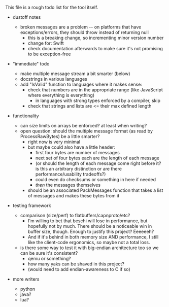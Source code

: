 This file is a rough todo list for the tool itself.

* dustoff notes
  + broken messages are a problem -- on platforms that have exceptions/errors, they should throw instead of returning null
    - this is a breaking change, so incrementing minor version number
    - change for: Swift
    - check documentation afterwards to make sure it's not promising to be exception-free 

* "immediate" todo
    - make multiple message stream a bit smarter (below)
    - docstrings in various languages
    - add "IsValid" function to languages where it makes sense:
        - check that numbers are in the appropriate range (like JavaScript where everything is everything)
            - in languages with strong types enforced by a compiler, skip
        - check that strings and lists are <= their max defined length

* functionality
    - can size limits on arrays be enforced? at least when writing?
    - open question: should the multiple message format (as read by ProcessRawBytes) be a little smarter?
        - right now is very minimal
        - but maybe could also have a little header: 
            - first four bytes are number of messages
            - next set of four bytes each are the length of each message
            - (or should the length of each message come right before it? is this an arbitrary distinction or are there performance/usability tradeoffs?)
            - could even do checksums or something in here if needed
            - *then* the messages themselves
        - should be an associated PackMessages function that takes a list of messages and makes these bytes from it

* testing framework
    - comparison (size/perf) to flatbuffers/capnproto/etc?
        - I'm willing to bet that beschi will lose in performance, but hopefully not by much. There should be a noticeable win in buffer size, though. Enough to justify this project? Eeeeeeh? 
        - And if it's behind in both memory size AND performance, I still like the client-code ergonomics, so maybe not a total loss. 
    - is there some way to test it with big-endian architecture too so we can be sure it's consistent? 
        - qemu or something?
        - how many yaks can be shaved in this project?
        - (would need to add endian-awareness to C if so)

* more writers
    * python
    * java?
    * lua?
